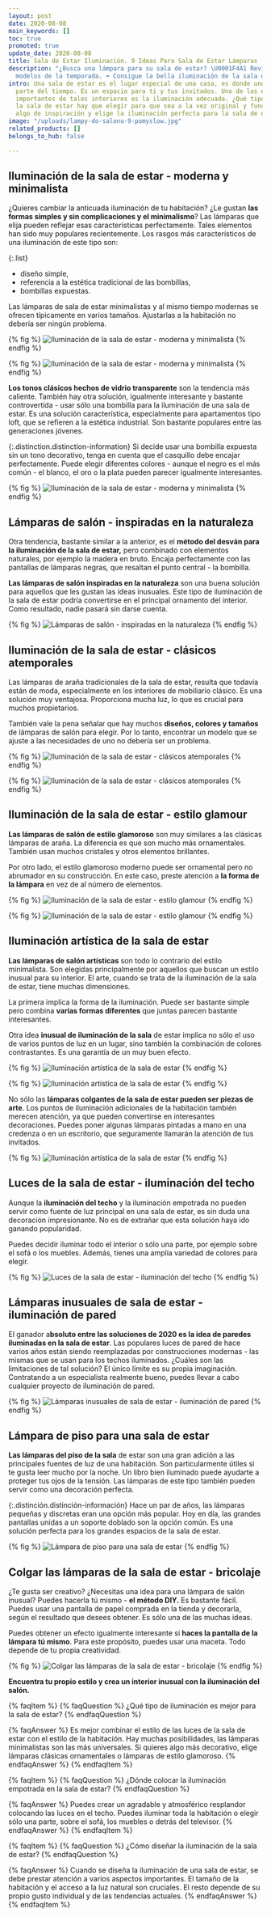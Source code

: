```yaml
---
layout: post
date: 2020-08-08
main_keywords: []
toc: true
promoted: true
update_date: 2020-08-08
title: Sala de Estar Iluminación. 9 Ideas Para Sala de Estar Lámparas
description: "¿Busca una lámpara para su sala de estar? \U0001F4A1 Revisa los mejores
  modelos de la temporada. ➡️ Consigue la bella iluminación de la sala de estar."
intro: Una sala de estar es el lugar especial de una casa, es donde uno pasa la mayor
  parte del tiempo. Es un espacio para ti y tus invitados. Uno de los elementos más
  importantes de tales interiores es la iluminación adecuada. ¿Qué tipo de luces de
  la sala de estar hay que elegir para que sea a la vez original y funcional? Encuentra
  algo de inspiración y elige la iluminación perfecta para la sala de estar.
image: "/uploads/lampy-do-salonu-9-pomyslow.jpg"
related_products: []
belongs_to_hub: false

---
```

## Iluminación de la sala de estar - moderna y minimalista

¿Quieres cambiar la anticuada iluminación de tu habitación? ¿Le gustan **las formas simples y sin complicaciones y el minimalismo**? Las lámparas que elija pueden reflejar esas características perfectamente. Tales elementos han sido muy populares recientemente. Los rasgos más característicos de una iluminación de este tipo son:

{:.list}
* diseño simple,
* referencia a la estética tradicional de las bombillas,
* bombillas expuestas.

Las lámparas de sala de estar minimalistas y al mismo tiempo modernas se ofrecen típicamente en varios tamaños. Ajustarlas a la habitación no debería ser ningún problema.

{% fig %}
![Iluminación de la sala de estar - moderna y minimalista](/uploads/lampy_do_salonu_nowoczesne_minimalistyczne_1.jpg "Iluminación de la sala de estar - moderna y minimalista")
{% endfig %}

{% fig %}
![Iluminación de la sala de estar - moderna y minimalista](/uploads/lampy_do_salonu_nowoczesne_minimalistyczne_3.jpg "Iluminación de la sala de estar - moderna y minimalista")
{% endfig %}

**Los tonos clásicos hechos de vidrio transparente** son la tendencia más caliente. También hay otra solución, igualmente interesante y bastante controvertida - usar sólo una bombilla para la iluminación de una sala de estar. Es una solución característica, especialmente para apartamentos tipo loft, que se refieren a la estética industrial. Son bastante populares entre las generaciones jóvenes.

{:.distinction.distinction-information}
Si decide usar una bombilla expuesta sin un tono decorativo, tenga en cuenta que el casquillo debe encajar perfectamente. Puede elegir diferentes colores - aunque el negro es el más común - el blanco, el oro o la plata pueden parecer igualmente interesantes.

{% fig %}
![Iluminación de la sala de estar - moderna y minimalista](/uploads/lampy_do_salonu_nowoczesne_minimalistyczne_2.jpg "Iluminación de la sala de estar - moderna y minimalista")
{% endfig %}

## Lámparas de salón - inspiradas en la naturaleza

Otra tendencia, bastante similar a la anterior, es el **método del desván para la iluminación de la sala de estar,** pero combinado con elementos naturales, por ejemplo la madera en bruto. Encaja perfectamente con las pantallas de lámparas negras, que resaltan el punto central - la bombilla.

**Las lámparas de salón inspiradas en la naturaleza** son una buena solución para aquellos que les gustan las ideas inusuales. Este tipo de iluminación de la sala de estar podría convertirse en el principal ornamento del interior. Como resultado, nadie pasará sin darse cuenta.

{% fig %}
![Lámparas de salón - inspiradas en la naturaleza](/uploads/lampy_do_salonu_nowoczesne_minimalistyczne_4.jpg "Lámparas de salón - inspiradas en la naturaleza")
{% endfig %}

## Iluminación de la sala de estar - clásicos atemporales

Las lámparas de araña tradicionales de la sala de estar, resulta que todavía están de moda, especialmente en los interiores de mobiliario clásico. Es una solución muy ventajosa. Proporciona mucha luz, lo que es crucial para muchos propietarios.

También vale la pena señalar que hay muchos **diseños, colores y tamaños** de lámparas de salón para elegir. Por lo tanto, encontrar un modelo que se ajuste a las necesidades de uno no debería ser un problema.

{% fig %}
![Iluminación de la sala de estar - clásicos atemporales](/uploads/tradycyjne_lampy_do_salonu_1.jpg "Iluminación de la sala de estar - clásicos atemporales")
{% endfig %}

{% fig %}
![Iluminación de la sala de estar - clásicos atemporales](/uploads/tradycyjne_lampy_do_salonu_2.jpg "Iluminación de la sala de estar - clásicos atemporales")
{% endfig %}

## Iluminación de la sala de estar - estilo glamour

**Las lámparas de salón de estilo glamoroso** son muy similares a las clásicas lámparas de araña. La diferencia es que son mucho más ornamentales. También usan muchos cristales y otros elementos brillantes.

Por otro lado, el estilo glamoroso moderno puede ser ornamental pero no abrumador en su construcción. En este caso, preste atención a **la forma de la lámpara** en vez de al número de elementos.

{% fig %}
![Iluminación de la sala de estar - estilo glamour](/uploads/lampy_do_salonu_styl_glamour_1.jpg "Iluminación de la sala de estar - estilo glamour")
{% endfig %}

{% fig %}
![Iluminación de la sala de estar - estilo glamour](/uploads/lampy_do_salonu_styl_glamour_2.jpg "Iluminación de la sala de estar - estilo glamour")
{% endfig %}

## Iluminación artística de la sala de estar

**Las lámparas de salón artísticas** son todo lo contrario del estilo minimalista. Son elegidas principalmente por aquellos que buscan un estilo inusual para su interior. El arte, cuando se trata de la iluminación de la sala de estar, tiene muchas dimensiones.

La primera implica la forma de la iluminación. Puede ser bastante simple pero combina **varias formas diferentes** que juntas parecen bastante interesantes.

Otra idea **inusual de iluminación de la sala** de estar implica no sólo el uso de varios puntos de luz en un lugar, sino también la combinación de colores contrastantes. Es una garantía de un muy buen efecto.

{% fig %}
![Iluminación artística de la sala de estar](/uploads/lampy_do_salonu_artystyczne_1.jpg "Iluminación artística de la sala de estar")
{% endfig %}

{% fig %}
![Iluminación artística de la sala de estar](/uploads/lampy_do_salonu_artystyczne_4.jpg "Iluminación artística de la sala de estar")
{% endfig %}

No sólo las **lámparas colgantes de la sala de estar pueden ser piezas de arte**. Los puntos de iluminación adicionales de la habitación también merecen atención, ya que pueden convertirse en interesantes decoraciones. Puedes poner algunas lámparas pintadas a mano en una credenza o en un escritorio, que seguramente llamarán la atención de tus invitados.

{% fig %}
![Iluminación artística de la sala de estar](/uploads/lampy_do_salonu_artystyczne_2.jpg "Iluminación artística de la sala de estar")
{% endfig %}

## Luces de la sala de estar - iluminación del techo

Aunque la **iluminación del techo** y la iluminación empotrada no pueden servir como fuente de luz principal en una sala de estar, es sin duda una decoración impresionante. No es de extrañar que esta solución haya ido ganando popularidad.

Puedes decidir iluminar todo el interior o sólo una parte, por ejemplo sobre el sofá o los muebles. Además, tienes una amplia variedad de colores para elegir.

{% fig %}
![Luces de la sala de estar - iluminación del techo](/uploads/lampy_do_salonu_podswietlenie_sufitu_1.jpg "Luces de la sala de estar - iluminación del techo")
{% endfig %}

## Lámparas inusuales de sala de estar - iluminación de pared

El ganador a**bsoluto entre las soluciones de 2020 es la idea de paredes iluminadas en la sala de estar**. Las populares luces de pared de hace varios años están siendo reemplazadas por construcciones modernas - las mismas que se usan para los techos iluminados. ¿Cuáles son las limitaciones de tal solución? El único límite es su propia imaginación. Contratando a un especialista realmente bueno, puedes llevar a cabo cualquier proyecto de iluminación de pared.

{% fig %}
![Lámparas inusuales de sala de estar - iluminación de pared](/uploads/nietypowe_podswietlenie_salon_1.jpg "Lámparas inusuales de sala de estar - iluminación de pared")
{% endfig %}

## Lámpara de piso para una sala de estar

**Las lámparas del piso de la sala** de estar son una gran adición a las principales fuentes de luz de una habitación. Son particularmente útiles si te gusta leer mucho por la noche. Un libro bien iluminado puede ayudarte a proteger tus ojos de la tensión. Las lámparas de este tipo también pueden servir como una decoración perfecta.

{:.distinción.distinción-información}
Hace un par de años, las lámparas pequeñas y discretas eran una opción más popular. Hoy en día, las grandes pantallas unidas a un soporte doblado son la opción común. Es una solución perfecta para los grandes espacios de la sala de estar.

{% fig %}
![Lámpara de piso para una sala de estar](/uploads/lampy_podlogowe_do_salonu_1.jpg "Lámpara de piso para una sala de estar")
{% endfig %}

## Colgar las lámparas de la sala de estar - bricolaje

¿Te gusta ser creativo? ¿Necesitas una idea para una lámpara de salón inusual? Puedes hacerla tú mismo - **el método DIY.** Es bastante fácil. Puedes usar una pantalla de papel comprada en la tienda y decorarla, según el resultado que desees obtener. Es sólo una de las muchas ideas.

Puedes obtener un efecto igualmente interesante si **haces la pantalla de la lámpara tú mismo**. Para este propósito, puedes usar una maceta. Todo depende de tu propia creatividad.

{% fig %}
![Colgar las lámparas de la sala de estar - bricolaje](/uploads/lampy_do_salonu_proste_diy_1.jpg "Colgar las lámparas de la sala de estar - bricolaje")
{% endfig %}

**Encuentra tu propio estilo y crea un interior inusual con la iluminación del salón.**

{% faqItem %} 
{% faqQuestion %} 
¿Qué tipo de iluminación es mejor para la sala de estar? 
{% endfaqQuestion %}

{% faqAnswer %} 
Es mejor combinar el estilo de las luces de la sala de estar con el estilo de la habitación. Hay muchas posibilidades, las lámparas minimalistas son las más universales. Si quieres algo más decorativo, elige lámparas clásicas ornamentales o lámparas de estilo glamoroso. 
{% endfaqAnswer %} 
{% endfaqItem %}

{% faqItem %} 
{% faqQuestion %} 
¿Dónde colocar la iluminación empotrada en la sala de estar? 
{% endfaqQuestion %}

{% faqAnswer %} 
Puedes crear un agradable y atmosférico resplandor colocando las luces en el techo. Puedes iluminar toda la habitación o elegir sólo una parte, sobre el sofá, los muebles o detrás del televisor. 
{% endfaqAnswer %} 
{% endfaqItem %}

{% faqItem %} 
{% faqQuestion %} 
¿Cómo diseñar la iluminación de la sala de estar? 
{% endfaqQuestion %}

{% faqAnswer %} 
Cuando se diseña la iluminación de una sala de estar, se debe prestar atención a varios aspectos importantes. El tamaño de la habitación y el acceso a la luz natural son cruciales. El resto depende de su propio gusto individual y de las tendencias actuales. 
{% endfaqAnswer %} 
{% endfaqItem %}